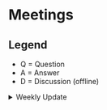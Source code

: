 # Meetings

## Legend

* Q = Question
* A = Answer
* D = Discussion (offline)

<details>

<summary>Weekly Update</summary>

* [10.09.2020](./10.09.2020.md)
* [17.09.2020](./17.09.2020.md)
* [24.09.2020](./24.09.2020.md)
</details>
